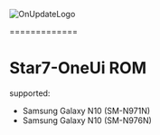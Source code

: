 ![OnUpdateLogo](https://raw.githubusercontent.com/ShaDisNX255/OnUpdate/a52q/img/icon.png)

=============

# Star7-OneUi ROM
supported:
- Samsung Galaxy N10 (SM-N971N)
- Samsung Galaxy N10 (SM-N976N)